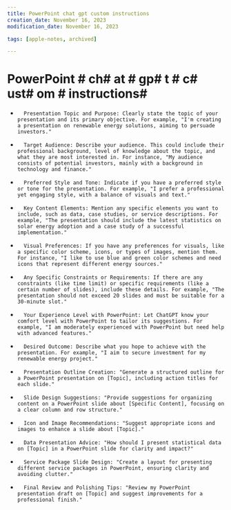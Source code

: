 ```yaml
---
title: PowerPoint chat gpt custom instructions
creation_date: November 16, 2023
modification_date: November 16, 2023

tags: [apple-notes, archived]

---
```



# PowerPoint # ch# at # gp# t # c# ust# om # instructions#  # 

* 		Presentation Topic and Purpose: Clearly state the topic of your presentation and its primary objective. For example, "I'm creating a presentation on renewable energy solutions, aiming to persuade investors."
* 		Target Audience: Describe your audience. This could include their professional background, level of knowledge about the topic, and what they are most interested in. For instance, "My audience consists of potential investors, mainly with a background in technology and finance."
* 		Preferred Style and Tone: Indicate if you have a preferred style or tone for the presentation. For example, "I prefer a professional yet engaging style, with a balance of visuals and text."
* 		Key Content Elements: Mention any specific elements you want to include, such as data, case studies, or service descriptions. For example, "The presentation should include the latest statistics on solar energy adoption and a case study of a successful implementation."
* 		Visual Preferences: If you have any preferences for visuals, like a specific color scheme, icons, or types of images, mention them. For instance, "I like to use blue and green color schemes and need icons that represent different energy sources."
* 		Any Specific Constraints or Requirements: If there are any constraints (like time limit) or specific requirements (like a certain number of slides), include these details. For example, "The presentation should not exceed 20 slides and must be suitable for a 30-minute slot."
* 		Your Experience Level with PowerPoint: Let ChatGPT know your comfort level with PowerPoint to tailor its suggestions. For example, "I am moderately experienced with PowerPoint but need help with advanced features."
* 		Desired Outcome: Describe what you hope to achieve with the presentation. For example, "I aim to secure investment for my renewable energy project."

* 		Presentation Outline Creation: "Generate a structured outline for a PowerPoint presentation on [Topic], including action titles for each slide."
* 		Slide Design Suggestions: "Provide suggestions for organizing content on a PowerPoint slide about [Specific Content], focusing on a clear column and row structure."
* 		Icon and Image Recommendations: "Suggest appropriate icons and images to enhance a slide about [Topic]."
* 		Data Presentation Advice: "How should I present statistical data on [Topic] in a PowerPoint slide for clarity and impact?"
* 		Service Package Slide Design: "Create a layout for presenting different service packages in PowerPoint, ensuring clarity and avoiding clutter."
* 		Final Review and Polishing Tips: "Review my PowerPoint presentation draft on [Topic] and suggest improvements for a professional finish."


